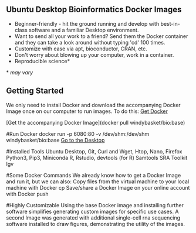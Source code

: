 ## Ubuntu Desktop Bioinformatics Docker Images

- Beginner-friendly - hit the ground running and develop with best-in-class software and a familiar Desktop environment.
- Want to send all your work to a friend? Send them the Docker container and they can take a look around without typing 'cd' 100 times.
- Customize with ease via apt, bioconductor, CRAN, etc.
- Don't worry about blowing up your computer, work in a container.
- Reproducible science*

\* *may vary*

## Getting Started
We only need to install Docker and download the accompanying Docker Image once on our computer to run images. To do this:
[Get Docker](https://docs.docker.com/get-docker/)

[Get the accompanying Docker Image](docker pull windybasket/bio:base)

#Run Docker
docker run -p 6080:80 -v /dev/shm:/dev/shm windybasket/bio:base
[Go to the Desktop](http://127.0.0.1:6080/)

#Installed Tools
Ubuntu Desktop, Git, Curl and Wget, Htop, Nano, Firefox
Python3, Pip3, Miniconda
R, Rstudio, devtools (for R)
Samtools
SRA Toolkit
Igv

#Some Docker Commands
We already know how to get a Docker Image and run it, but we can also:
Copy files from the virtual machine to your local machine with Docker cp
Save/share a Docker Image on your online account with Docker push

#Highly Customizable
Using the base Docker image and installing further software simplifies generating custom images for specific use cases. A second Image was generated with additional single-cell rna sequencing software installed to draw figures, demonstrating the utility of the images.
